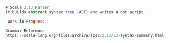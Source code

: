 ```java
# Scala 2.13 Parser
It builds abstract syntax tree (AST) and writes a dot script.
```
```ruby
 Work in Progress !
```

```Python
Grammar Reference
https://scala-lang.org/files/archive/spec/2.13/13-syntax-summary.html
```



